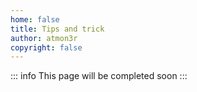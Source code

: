 ```yaml
---
home: false
title: Tips and trick  
author: atmon3r
copyright: false
---
```


::: info
This page will be completed soon
:::